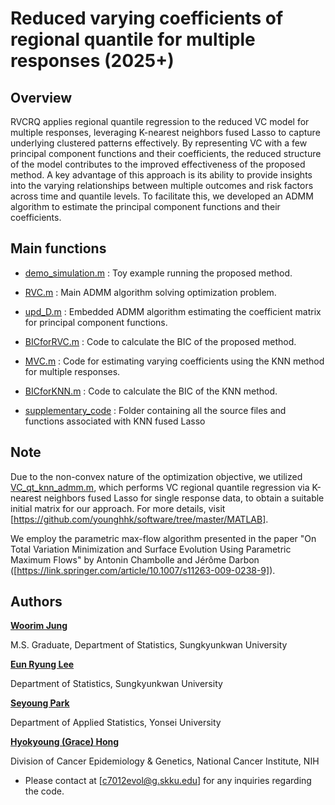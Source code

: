 # Reduced varying coefficients of regional quantile for multiple responses (2025+)

## Overview
RVCRQ applies regional quantile regression to the reduced VC model for multiple responses, leveraging K-nearest neighbors fused Lasso to capture underlying clustered patterns effectively. By representing VC with a few principal component functions and their coefficients, the reduced structure of the model contributes to the improved effectiveness of the proposed method. A key advantage of this approach is its ability to provide insights into the varying relationships between multiple outcomes and risk factors across time and quantile levels. To facilitate this, we developed an ADMM algorithm to estimate the principal component functions and their coefficients.

## Main functions
- [demo_simulation.m](https://github.com/woorimjung/rvcrq/edit/main/demo_simulation.m)
 : Toy example running the proposed method.

- [RVC.m](https://github.com/woorimjung/rvcrq/edit/main/RVC.m)
 : Main ADMM algorithm solving optimization problem.

- [upd_D.m](https://github.com/woorimjung/rvcrq/edit/main/upd_D.m)
 : Embedded ADMM algorithm estimating the coefficient matrix for principal component functions.

- [BICforRVC.m](https://github.com/woorimjung/rvcrq/edit/main/BICforRVC.m)
 : Code to calculate the BIC of the proposed method.

- [MVC.m](https://github.com/woorimjung/rvcrq/edit/main/MVC.m)
 : Code for estimating varying coefficients using the KNN method for multiple responses.

- [BICforKNN.m](https://github.com/woorimjung/rvcrq/edit/main/BICforKNN.m)
 : Code to calculate the BIC of the KNN method.

- [supplementary_code](https://github.com/woorimjung/rvcrq/edit/main/supplementary_code)
 : Folder containing all the source files and functions associated with KNN fused Lasso

## Note
Due to the non-convex nature of the optimization objective, we utilized [VC_qt_knn_admm.m](https://github.com/woorimjung/rvcrq/edit/main/supplementary_code/VC_qt_knn_admm.m), which performs VC regional quantile regression via K-nearest neighbors fused Lasso for single response data, to obtain a suitable initial matrix for our approach. For more details, visit [https://github.com/younghhk/software/tree/master/MATLAB].

We employ the parametric max-flow algorithm presented in the paper "On Total Variation Minimization and Surface Evolution Using Parametric Maximum Flows" by Antonin Chambolle and Jérôme Darbon ([https://link.springer.com/article/10.1007/s11263-009-0238-9]).


## Authors
[**Woorim Jung**](https://www.linkedin.com/in/우림-정-202875330)

M.S. Graduate, Department of Statistics, Sungkyunkwan University 
  
[**Eun Ryung Lee**](https://sites.google.com/view/eunryunglee/home)

Department of Statistics, Sungkyunkwan University 

[**Seyoung Park**](https://sites.google.com/view/seyoungpark/home)

Department of Applied Statistics, Yonsei University

[**Hyokyoung (Grace) Hong**](https://dceg.cancer.gov/about/staff-directory/hong-grace)
 
 Division of Cancer Epidemiology & Genetics, National Cancer Institute, NIH


* Please contact at [c7012evol@g.skku.edu] for any inquiries regarding the code.
